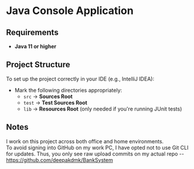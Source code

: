 # Java Console Application

## Requirements
- **Java 11 or higher**

## Project Structure
To set up the project correctly in your IDE (e.g., IntelliJ IDEA):

- Mark the following directories appropriately:
  - `src` → **Sources Root**
  - `test` → **Test Sources Root**
  - `lib` → **Resources Root** (only needed if you're running JUnit tests)

## Notes
I work on this project across both office and home environments.  
To avoid signing into GitHub on my work PC, I have opted not to use Git CLI for updates. Thus, you only see raw upload commits on my actual repo -- https://github.com/deepakdmk/BankSystem
